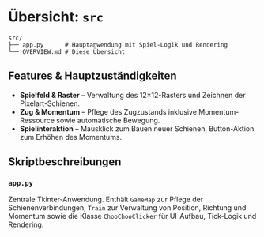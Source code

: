 # Übersicht: `src`

```
src/
├── app.py      # Hauptanwendung mit Spiel-Logik und Rendering
└── OVERVIEW.md # Diese Übersicht
```

## Features & Hauptzuständigkeiten

- **Spielfeld & Raster** – Verwaltung des 12×12-Rasters und Zeichnen der Pixelart-Schienen.
- **Zug & Momentum** – Pflege des Zugzustands inklusive Momentum-Ressource sowie automatische Bewegung.
- **Spielinteraktion** – Mausklick zum Bauen neuer Schienen, Button-Aktion zum Erhöhen des Momentums.

## Skriptbeschreibungen

### `app.py`
Zentrale Tkinter-Anwendung. Enthält `GameMap` zur Pflege der Schienenverbindungen, `Train` zur Verwaltung von Position, Richtung und Momentum sowie die Klasse `ChooChooClicker` für UI-Aufbau, Tick-Logik und Rendering.
